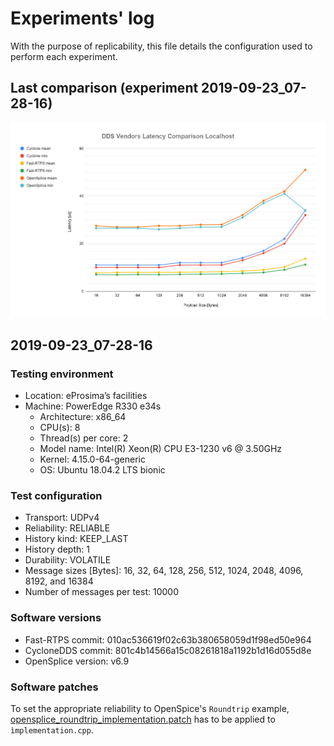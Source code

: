 # Experiments' log
With the purpose of replicability, this file details the configuration used to perform each experiment.

## Last comparison (experiment 2019-09-23_07-28-16)
![](comparisons/2019-09-23_07-28-16.png)

## 2019-09-23_07-28-16

### Testing environment
* Location: eProsima’s facilities
* Machine: PowerEdge R330 e34s
    * Architecture: x86_64
    * CPU(s): 8
    * Thread(s) per core: 2
    * Model name: Intel(R) Xeon(R) CPU E3-1230 v6 @ 3.50GHz
    * Kernel: 4.15.0-64-generic
    * OS: Ubuntu 18.04.2 LTS bionic

### Test configuration
* Transport: UDPv4
* Reliability: RELIABLE
* History kind: KEEP_LAST
* History depth: 1
* Durability: VOLATILE
* Message sizes [Bytes]: 16, 32, 64, 128, 256, 512, 1024, 2048, 4096, 8192, and 16384
* Number of messages per test: 10000

### Software versions
* Fast-RTPS commit: 010ac536619f02c63b380658059d1f98ed50e964
* CycloneDDS commit: 801c4b14566a15c08261818a1192b1d16d055d8e
* OpenSplice version: v6.9

### Software patches
To set the appropriate reliability to OpenSpice's `Roundtrip` example, [opensplice_roundtrip_implementation.patch](../patches/opensplice_roundtrip_implementation.patch) has to be applied to `ìmplementation.cpp`.